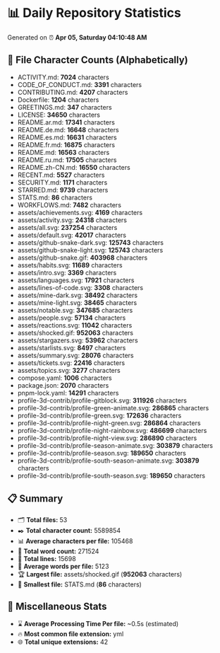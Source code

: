 # 📊 Daily Repository Statistics
Generated on ⏰ **Apr 05, Saturday 04:10:48 AM**

## 📂 File Character Counts (Alphabetically)
- ACTIVITY.md: **7024** characters
- CODE_OF_CONDUCT.md: **3391** characters
- CONTRIBUTING.md: **4207** characters
- Dockerfile: **1204** characters
- GREETINGS.md: **347** characters
- LICENSE: **34650** characters
- README.ar.md: **17341** characters
- README.de.md: **16648** characters
- README.es.md: **16631** characters
- README.fr.md: **16875** characters
- README.md: **16563** characters
- README.ru.md: **17505** characters
- README.zh-CN.md: **16550** characters
- RECENT.md: **5527** characters
- SECURITY.md: **1171** characters
- STARRED.md: **9739** characters
- STATS.md: **86** characters
- WORKFLOWS.md: **7482** characters
- assets/achievements.svg: **4169** characters
- assets/activity.svg: **24318** characters
- assets/all.svg: **237254** characters
- assets/default.svg: **42017** characters
- assets/github-snake-dark.svg: **125743** characters
- assets/github-snake-light.svg: **125743** characters
- assets/github-snake.gif: **403968** characters
- assets/habits.svg: **11689** characters
- assets/intro.svg: **3369** characters
- assets/languages.svg: **17921** characters
- assets/lines-of-code.svg: **3308** characters
- assets/mine-dark.svg: **38492** characters
- assets/mine-light.svg: **38465** characters
- assets/notable.svg: **347685** characters
- assets/people.svg: **57134** characters
- assets/reactions.svg: **11042** characters
- assets/shocked.gif: **952063** characters
- assets/stargazers.svg: **53962** characters
- assets/starlists.svg: **8497** characters
- assets/summary.svg: **28076** characters
- assets/tickets.svg: **22416** characters
- assets/topics.svg: **3277** characters
- compose.yaml: **1006** characters
- package.json: **2070** characters
- pnpm-lock.yaml: **14291** characters
- profile-3d-contrib/profile-gitblock.svg: **311926** characters
- profile-3d-contrib/profile-green-animate.svg: **286865** characters
- profile-3d-contrib/profile-green.svg: **172636** characters
- profile-3d-contrib/profile-night-green.svg: **286864** characters
- profile-3d-contrib/profile-night-rainbow.svg: **486699** characters
- profile-3d-contrib/profile-night-view.svg: **286890** characters
- profile-3d-contrib/profile-season-animate.svg: **303879** characters
- profile-3d-contrib/profile-season.svg: **189650** characters
- profile-3d-contrib/profile-south-season-animate.svg: **303879** characters
- profile-3d-contrib/profile-south-season.svg: **189650** characters

## 📋 Summary
- 🗂️ **Total files:** 53
- ✒️ **Total character count:** 5589854
- 📊 **Average characters per file:** 105468
- 📝 **Total word count:** 271524
- 🧾 **Total lines:** 15698
- 📐 **Average words per file:** 5123
- 🏆 **Largest file:** assets/shocked.gif (**952063** characters)
- 🥉 **Smallest file:** STATS.md (**86** characters)

## 🌟 Miscellaneous Stats
- ⌛ **Average Processing Time Per file:** ~0.5s (estimated)
- 🔥 **Most common file extension:** yml
- 🌐 **Total unique extensions:** 42
